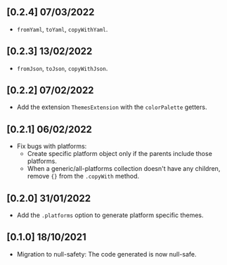## [0.2.4] 07/03/2022

- `fromYaml`, `toYaml`, `copyWithYaml`.

## [0.2.3] 13/02/2022

- `fromJson`, `toJson`, `copyWithJson`.

## [0.2.2] 07/02/2022

- Add the extension `ThemesExtension` with the `colorPalette` getters.

## [0.2.1] 06/02/2022

- Fix bugs with platforms:
  - Create specific platform object only if the parents include those platforms.
  - When a generic/all-platforms collection doesn't have any children, remove `{}` from the `.copyWith` method.

## [0.2.0] 31/01/2022

- Add the `.platforms` option to generate platform specific themes.

## [0.1.0] 18/10/2021

- Migration to null-safety: The code generated is now null-safe.

